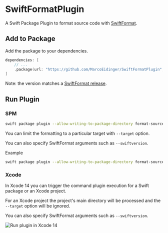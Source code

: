 # SwiftFormatPlugin
A Swift Package Plugin to format source code with [SwiftFormat](https://github.com/nicklockwood/SwiftFormat).

## Add to Package

Add the package to your dependencies.

```swift
dependencies: [
    // ...
    .package(url: "https://github.com/MarcoEidinger/SwiftFormatPlugin", from: "0.49.12"),
]
```

Note: the version matches a [SwiftFormat release](https://github.com/nicklockwood/SwiftFormat/releases).

## Run Plugin

### SPM

```bash
swift package plugin --allow-writing-to-package-directory format-source-code
```

You can limit the formatting to a particular target with `--target` option.

You can also specify SwiftFormat arguments such as `--swiftversion`.

Example

```bash
swift package plugin --allow-writing-to-package-directory format-source-code --target MyLibrary --swiftversion 5.6 --verbose
```

### Xcode

In Xcode 14 you can trigger the command plugin execution for a Swift package or an Xcode project.

For an Xcode project the project's main directory will be processed and the `--target` option will be ignored.

You can also specify SwiftFormat arguments such as `--swiftversion`.

![Run plugin in Xcode 14](https://user-images.githubusercontent.com/4176826/179352584-db7f7f42-452c-4a42-a329-01b115a237a7.gif)
